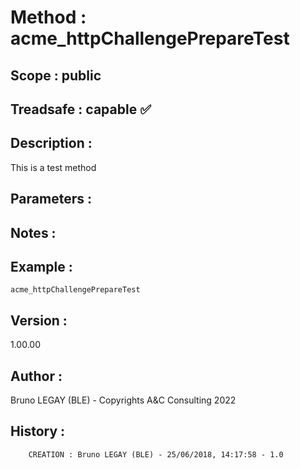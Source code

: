 ﻿# **Method :** acme_httpChallengePrepareTest## **Scope :** public## **Treadsafe :** capable ✅ ## **Description :** This is a test method## **Parameters :** ## **Notes :** ## **Example :** ```acme_httpChallengePrepareTest```## **Version :** 1.00.00## **Author :** Bruno LEGAY (BLE) - Copyrights A&C Consulting 2022## **History :**          CREATION : Bruno LEGAY (BLE) - 25/06/2018, 14:17:58 - 1.0
